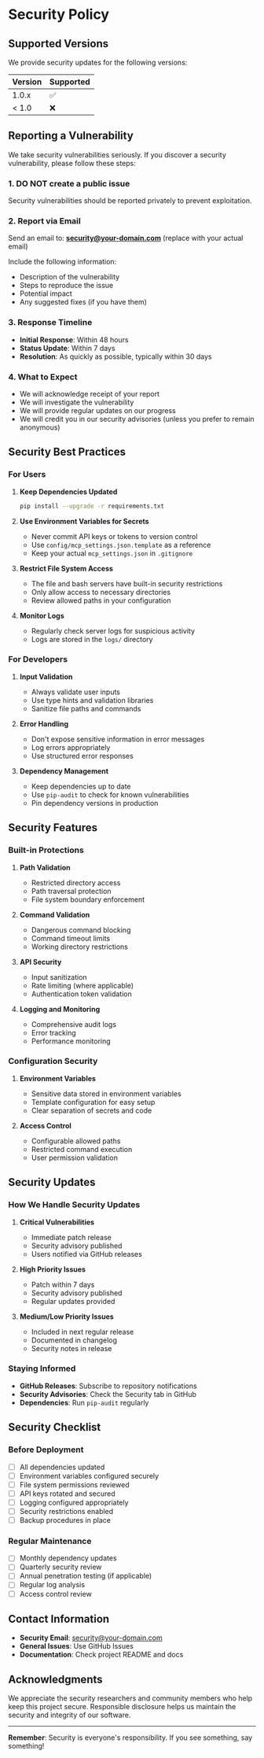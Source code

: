 # Security Policy

## Supported Versions

We provide security updates for the following versions:

| Version | Supported          |
| ------- | ------------------ |
| 1.0.x   | :white_check_mark: |
| < 1.0   | :x:                |

## Reporting a Vulnerability

We take security vulnerabilities seriously. If you discover a security vulnerability, please follow these steps:

### 1. **DO NOT** create a public issue

Security vulnerabilities should be reported privately to prevent exploitation.

### 2. Report via Email

Send an email to: **security@your-domain.com** (replace with your actual email)

Include the following information:
- Description of the vulnerability
- Steps to reproduce the issue
- Potential impact
- Any suggested fixes (if you have them)

### 3. Response Timeline

- **Initial Response**: Within 48 hours
- **Status Update**: Within 7 days
- **Resolution**: As quickly as possible, typically within 30 days

### 4. What to Expect

- We will acknowledge receipt of your report
- We will investigate the vulnerability
- We will provide regular updates on our progress
- We will credit you in our security advisories (unless you prefer to remain anonymous)

## Security Best Practices

### For Users

1. **Keep Dependencies Updated**
   ```bash
   pip install --upgrade -r requirements.txt
   ```

2. **Use Environment Variables for Secrets**
   - Never commit API keys or tokens to version control
   - Use `config/mcp_settings.json.template` as a reference
   - Keep your actual `mcp_settings.json` in `.gitignore`

3. **Restrict File System Access**
   - The file and bash servers have built-in security restrictions
   - Only allow access to necessary directories
   - Review allowed paths in your configuration

4. **Monitor Logs**
   - Regularly check server logs for suspicious activity
   - Logs are stored in the `logs/` directory

### For Developers

1. **Input Validation**
   - Always validate user inputs
   - Use type hints and validation libraries
   - Sanitize file paths and commands

2. **Error Handling**
   - Don't expose sensitive information in error messages
   - Log errors appropriately
   - Use structured error responses

3. **Dependency Management**
   - Keep dependencies up to date
   - Use `pip-audit` to check for known vulnerabilities
   - Pin dependency versions in production

## Security Features

### Built-in Protections

1. **Path Validation**
   - Restricted directory access
   - Path traversal protection
   - File system boundary enforcement

2. **Command Validation**
   - Dangerous command blocking
   - Command timeout limits
   - Working directory restrictions

3. **API Security**
   - Input sanitization
   - Rate limiting (where applicable)
   - Authentication token validation

4. **Logging and Monitoring**
   - Comprehensive audit logs
   - Error tracking
   - Performance monitoring

### Configuration Security

1. **Environment Variables**
   - Sensitive data stored in environment variables
   - Template configuration for easy setup
   - Clear separation of secrets and code

2. **Access Control**
   - Configurable allowed paths
   - Restricted command execution
   - User permission validation

## Security Updates

### How We Handle Security Updates

1. **Critical Vulnerabilities**
   - Immediate patch release
   - Security advisory published
   - Users notified via GitHub releases

2. **High Priority Issues**
   - Patch within 7 days
   - Security advisory published
   - Regular updates provided

3. **Medium/Low Priority Issues**
   - Included in next regular release
   - Documented in changelog
   - Security notes in release

### Staying Informed

- **GitHub Releases**: Subscribe to repository notifications
- **Security Advisories**: Check the Security tab in GitHub
- **Dependencies**: Run `pip-audit` regularly

## Security Checklist

### Before Deployment

- [ ] All dependencies updated
- [ ] Environment variables configured securely
- [ ] File system permissions reviewed
- [ ] API keys rotated and secured
- [ ] Logging configured appropriately
- [ ] Security restrictions enabled
- [ ] Backup procedures in place

### Regular Maintenance

- [ ] Monthly dependency updates
- [ ] Quarterly security review
- [ ] Annual penetration testing (if applicable)
- [ ] Regular log analysis
- [ ] Access control review

## Contact Information

- **Security Email**: security@your-domain.com
- **General Issues**: Use GitHub Issues
- **Documentation**: Check project README and docs

## Acknowledgments

We appreciate the security researchers and community members who help keep this project secure. Responsible disclosure helps us maintain the security and integrity of our software.

---

**Remember**: Security is everyone's responsibility. If you see something, say something!
